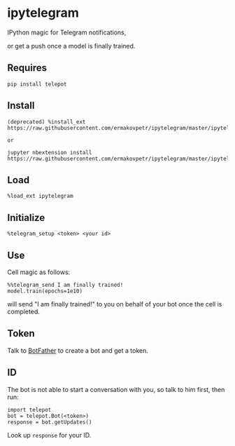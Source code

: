 # ipytelegram
IPython magic for Telegram notifications,

or get a push once a model is finally trained.

Requires
-------------
    pip install telepot

Install
-------------
    (deprecated) %install_ext https://raw.githubusercontent.com/ermakovpetr/ipytelegram/master/ipytelegram.py
    
    or
    
    jupyter nbextension install https://raw.githubusercontent.com/ermakovpetr/ipytelegram/master/ipytelegram.py

Load
-------------
    %load_ext ipytelegram

Initialize
-------------
    %telegram_setup <token> <your id>

Use
-------------
Cell magic as follows:

    %%telegram_send I am finally trained!
    model.train(epochs=1e10)

will send "I am finally trained!" to you on behalf of your bot once the cell is completed.

Token
-------------
Talk to [BotFather](https://telegram.me/botfather) to create a bot and get a token.

ID
-------------
The bot is not able to start a conversation with you, so talk to him first, then run:

    import telepot
    bot = telepot.Bot(<token>)
    response = bot.getUpdates()

Look up `response` for your ID.
